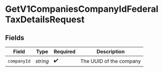 # GetV1CompaniesCompanyIdFederalTaxDetailsRequest


## Fields

| Field                   | Type                    | Required                | Description             |
| ----------------------- | ----------------------- | ----------------------- | ----------------------- |
| `companyId`             | *string*                | :heavy_check_mark:      | The UUID of the company |